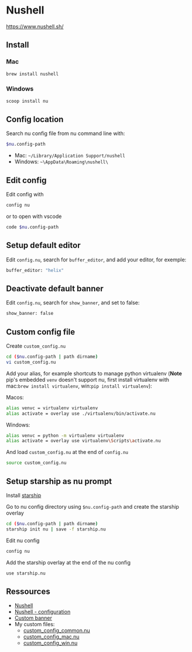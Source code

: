# Nushell

https://www.nushell.sh/

## Install

### Mac

```sh
brew install nushell
```

### Windows

```sh
scoop install nu
```

## Config location

Search nu config file from nu command line with:

```sh
$nu.config-path
```

- Mac: `~/Library/Application Support/nushell`
- Windows: `~\AppData\Roaming\nushell\`


## Edit config

Edit config with

```sh
config nu
```

or to open with vscode
```sh
code $nu.config-path
```

## Setup default editor

Edit `config.nu`, search for `buffer_editor`, and add your editor, for exemple:

```sh
buffer_editor: "helix"
```

## Deactivate default banner

Edit `config.nu`, search for `show_banner`, and set to false:

```sh
show_banner: false
```

## Custom config file

Create `custom_config.nu`
```sh
cd ($nu.config-path | path dirname)
vi custom_config.nu
```

Add your alias, for example shortcuts to manage python virtualenv (**Note** pip's embedded `venv` doesn't support nu, first install virtualenv with mac:`brew install virtualenv`, win:`pip install virtualenv`):

Macos:
```sh
alias venvc = virtualenv virtualenv
alias activate = overlay use ./virtualenv/bin/activate.nu
```

Windows:
```sh
alias venvc = python -m virtualenv virtualenv
alias activate = overlay use virtualenv\Scripts\activate.nu
```

And load `custom_config.nu` at the end of `config.nu`
```sh
source custom_config.nu
```

## Setup starship as nu prompt

Install [starship](https://starship.rs/)

Go to nu config directory using `$nu.config-path` and create the starship overlay
```sh
cd ($nu.config-path | path dirname)
starship init nu | save -f starship.nu
```
Edit nu config
```sh
config nu
```
Add the starship overlay at the end of the nu config
```sh
use starship.nu
```

## Ressources

- [Nushell](https://www.nushell.sh/)
- [Nushell - configuration](https://github.com/nushell/nushell?tab=readme-ov-file#configuration)
- [Custom banner](https://gist.github.com/jeffock/dce0c67169111ce3e17287ea7c2d0183)
- My custom files:
  - [custom_config_common.nu](../assets/nushell/custom_config_common.nu)
  - [custom_config_mac.nu](../assets/nushell/custom_config_mac.nu)
  - [custom_config_win.nu](../assets/nushell/custom_config_win.nu)
